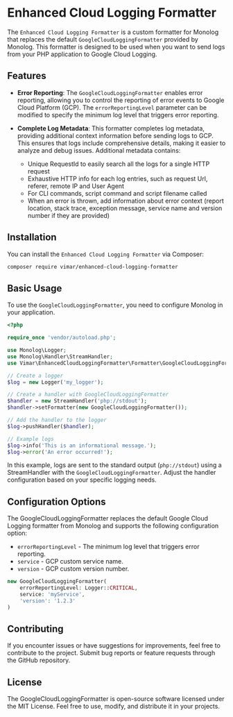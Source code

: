 # Enhanced Cloud Logging Formatter

The `Enhanced Cloud Logging Formatter` is a custom formatter for Monolog that replaces the default `GoogleCloudLoggingFormatter` provided by Monolog. This formatter is designed to be used when you want to send logs from your PHP application to Google Cloud Logging.

## Features

- **Error Reporting**: The `GoogleCloudLoggingFormatter` enables error reporting, allowing you to control the reporting of error events to Google Cloud Platform (GCP). The `errorReportingLevel` parameter can be modified to specify the minimum log level that triggers error reporting.

- **Complete Log Metadata**: This formatter completes log metadata, providing additional context information before sending logs to GCP. This ensures that logs include comprehensive details, making it easier to analyze and debug issues. Additional metadata contains:
  - Unique RequestId to easily search all the logs for a single HTTP request
  - Exhaustive HTTP info for each log entries, such as request Url, referer, remote IP and User Agent
  - For CLI commands, script command and script filename called
  - When an error is thrown, add information about error context (report location, stack trace, exception message, service name and version number if they are provided)

## Installation

You can install the `Enhanced Cloud Logging Formatter` via Composer:

```bash
composer require vimar/enhanced-cloud-logging-formatter
```

## Basic Usage

To use the `GoogleCloudLoggingFormatter`, you need to configure Monolog in your application.

```php
<?php

require_once 'vendor/autoload.php';

use Monolog\Logger;
use Monolog\Handler\StreamHandler;
use Vimar\EnhancedCloudLoggingFormatter\Formatter\GoogleCloudLoggingFormatter;

// Create a logger
$log = new Logger('my_logger');

// Create a handler with GoogleCloudLoggingFormatter
$handler = new StreamHandler('php://stdout');
$handler->setFormatter(new GoogleCloudLoggingFormatter());

// Add the handler to the logger
$log->pushHandler($handler);

// Example logs
$log->info('This is an informational message.');
$log->error('An error occurred!');
```

In this example, logs are sent to the standard output (`php://stdout`) using a StreamHandler with the `GoogleCloudLoggingFormatter`. Adjust the handler configuration based on your specific logging needs.

## Configuration Options

The GoogleCloudLoggingFormatter replaces the default Google Cloud Logging formatter from Monolog and supports the following configuration option:

- `errorReportingLevel` - The minimum log level that triggers error reporting.
- `service` - GCP custom service name.
- `version` - GCP custom version number.

```php
new GoogleCloudLoggingFormatter(
    errorReportingLevel: Logger::CRITICAL,
    service: 'myService',
    'version': '1.2.3'
)
```

## Contributing

If you encounter issues or have suggestions for improvements, feel free to contribute to the project. Submit bug reports or feature requests through the GitHub repository.

## License

The GoogleCloudLoggingFormatter is open-source software licensed under the MIT License. Feel free to use, modify, and distribute it in your projects.
